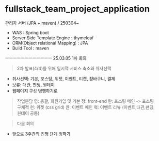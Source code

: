 # fullstack_team_project_application

관리자 서버 (JPA + maven) / 250304~

- WAS : Spring boot
- Server Side Template Engine : thymeleaf
- ORM(Object relational Mapping) :  JPA
- Build Tool : maven

ㅡㅡㅡㅡㅡㅡㅡㅡㅡㅡㅡㅡ
25.03.05 1차 회의

> 2차 발표(4/4)를 위해 일시적 서비스 축소와 취사선택
- 취사선택: 기본, 포스팅, 위젯, 이벤트, 티켓, 장바구니, 결제
- 보류: 대관, 펀딩, 원데이
- 웹페이지 구성 병행하기로

> 작업분담
> 영: 총괄, 회원가입 및 기본
> 정: front-end
> 란: 포스팅 메인 -> 포스팅 구체적
> 현: 위젯 (css grid)
> 원: 이벤트 메인
> 혁: 이벤트 리뷰 (이벤트,대관,펀딩,원데이 공통)

> 다음 회의
- 앞으로 3주간의 진행 단계 정하기
